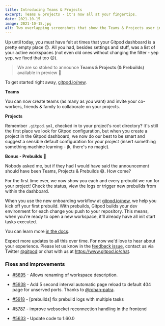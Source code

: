 ```yaml
---
title: Introducing Teams & Projects
excerpt: Teams & projects - it's now all at your fingertips.
date: 2021-10-15
image: 2021-10-15.jpg
alt: Two overlapping screenshots that show the Teams & Projects user interface
---
```


<script>
  import Contributors from "../../components/changelog/contributors.svelte";
</script>

Up until today, you must have felt at times that your Gitpod dashboard is a pretty empty place 😔. All you had, besides settings and stuff, was a list of your active workspaces (not even old ones without changing the filter - yep yep, we fixed that too 😉).

> We are so stoked to announce **Teams & Projects (& Prebuilds)** available in preview 🎉

To get started right away, [gitpod.io/new](https://gitpod.io/new).

**Teams**

You can now create teams (as many as you want) and invite your co-workers, friends & family to collaborate on your projects.

**Projects**

Remember `.gitpod.yml`, checked in to your project's root directory? It's still the first place we look for Gitpod configuration, but when you create a project in the Gitpod dashboard, we now do our best to be smart and suggest a sensible default configuration for your project (insert something something machine learning - jk, there's no magic).

**Bonus - Prebuilds 🤩**

Nobody asked me, but if they had I would have said the announcement should have been Teams, Projects & Prebuilds 😅. How come?

For the first time ever, we now show you each and every prebuild we run for your project! Check the status, view the logs or trigger new prebuilds from within the dashboard.

When you use the new onboarding workflow at [gitpod.io/new](https://gitpod.io/new), we help you kick off your first prebuild. With prebuilds, Gitpod builds your dev environment for each change you push to your repository. This means, when you're ready to open a new workspace, it'll already have all init start tasks executed.

You can learn more [in the docs](https://www.gitpod.io/docs/teams-and-projects).

Expect more updates to all this over time. For now we'd love to hear about your experience. Please let us know in the [feedback issue](https://github.com/gitpod-io/gitpod/issues/5095), contact us via Twitter [@gitpod](https://twitter.com/gitpod) or chat with us at https://www.gitpod.io/chat.

<p><Contributors usernames="AlexTugarev,gtsiolis,jankeromnes,svenefftinge" /></p>

### Fixes and improvements

- [#5695](https://github.com/gitpod-io/gitpod/pull/5695) - Allows renaming of workspace description.
- [#5938](https://github.com/gitpod-io/gitpod/pull/5938) - Add 5 second interval automatic page reload to default 404 page for unserved ports. Thanks to [@rohan-patra](https://github.com/rohan-patra).

- [#5918](https://github.com/gitpod-io/gitpod/pull/5918) - [prebuilds] fix prebuild logs with multiple tasks
- [#5787](https://github.com/gitpod-io/gitpod/pull/5787) - improve websocket reconnection handling in the frontend
- [#5633](https://github.com/gitpod-io/gitpod/pull/5633) - Update code to 1.60.0

<p><Contributors usernames="akosyakov,geropl,jeanp413,laushinka,rohan-patra" /></p>
